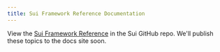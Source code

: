 ```yaml
---
title: Sui Framework Reference Documentation
---
```


View the [Sui Framework Reference](https://github.com/MystenLabs/sui/tree/main/crates/sui-framework/docs) in the Sui GitHub repo. We'll publish these topics to the docs site soon. 
